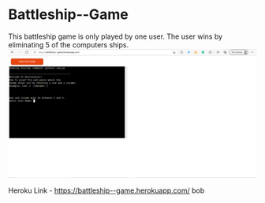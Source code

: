# Battleship--Game
This battleship game is only played by one user. The user wins by eliminating 5 of the computers ships.
![Home-page](Game.PNG)

Heroku Link - https://battleship--game.herokuapp.com/
bob
